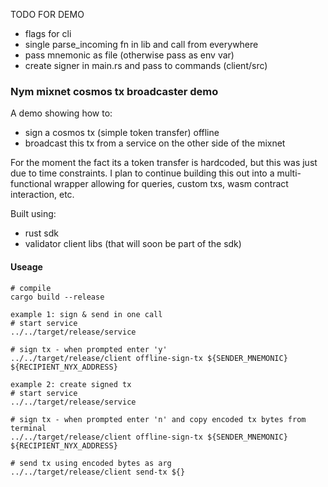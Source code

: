 TODO FOR DEMO
- flags for cli 
- single parse_incoming fn in lib and call from everywhere 
- pass mnemonic as file (otherwise pass as env var)
- create signer in main.rs and pass to commands (client/src) 

### Nym mixnet cosmos tx broadcaster demo 
A demo showing how to: 
* sign a cosmos tx (simple token transfer) offline 
* broadcast this tx from a service on the other side of the mixnet

For the moment the fact its a token transfer is hardcoded, but this was just due to time constraints. I plan to continue building this out into a multi-functional wrapper allowing for queries, custom txs, wasm contract interaction, etc. 

Built using: 
* rust sdk 
* validator client libs (that will soon be part of the sdk)

#### Useage 
```
# compile
cargo build --release

example 1: sign & send in one call  
# start service
../../target/release/service

# sign tx - when prompted enter 'y' 
../../target/release/client offline-sign-tx ${SENDER_MNEMONIC} ${RECIPIENT_NYX_ADDRESS}

example 2: create signed tx 
# start service 
../../target/release/service

# sign tx - when prompted enter 'n' and copy encoded tx bytes from terminal 
../../target/release/client offline-sign-tx ${SENDER_MNEMONIC} ${RECIPIENT_NYX_ADDRESS}

# send tx using encoded bytes as arg 
../../target/release/client send-tx ${}
```
